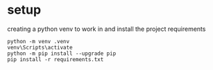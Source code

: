 # setup
creating a python venv to work in and install the project requirements
```
python -m venv .venv
venv\Scripts\activate
python -m pip install --upgrade pip
pip install -r requirements.txt
```